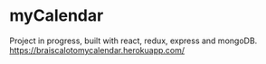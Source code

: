 # myCalendar 

Project in progress, built with react, redux, express and mongoDB.
https://braiscalotomycalendar.herokuapp.com/


